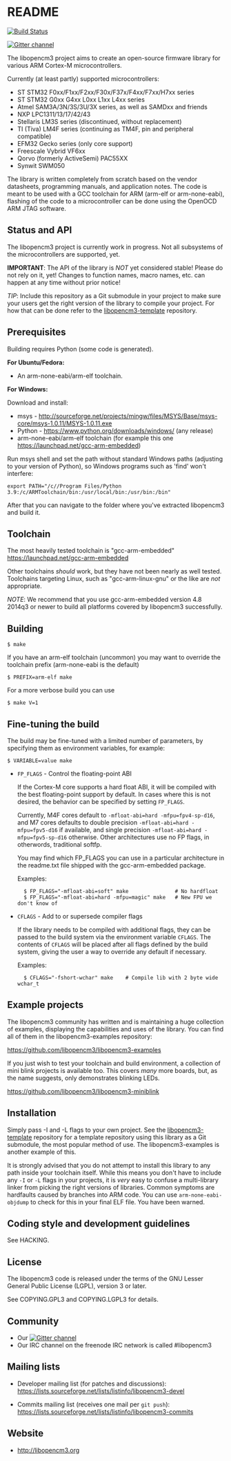 README
======
[![Build Status](https://travis-ci.org/libopencm3/libopencm3.svg?branch=master)](https://travis-ci.org/libopencm3/libopencm3)

[![Gitter channel](https://badges.gitter.im/libopencm3/discuss.svg)](https://gitter.im/libopencm3/discuss)

The libopencm3 project aims to create an open-source firmware library for
various ARM Cortex-M microcontrollers.

Currently (at least partly) supported microcontrollers:

 - ST STM32 F0xx/F1xx/F2xx/F30x/F37x/F4xx/F7xx/H7xx series
 - ST STM32 G0xx G4xx L0xx L1xx L4xx series
 - Atmel SAM3A/3N/3S/3U/3X series, as well as SAMDxx and friends
 - NXP LPC1311/13/17/42/43
 - Stellaris LM3S series (discontinued, without replacement)
 - TI (Tiva) LM4F series (continuing as TM4F, pin and peripheral compatible)
 - EFM32 Gecko series (only core support)
 - Freescale Vybrid VF6xx
 - Qorvo (formerly ActiveSemi) PAC55XX
 - Synwit SWM050

The library is written completely from scratch based on the vendor datasheets,
programming manuals, and application notes. The code is meant to be used
with a GCC toolchain for ARM (arm-elf or arm-none-eabi), flashing of the
code to a microcontroller can be done using the OpenOCD ARM JTAG software.


Status and API
--------------

The libopencm3 project is currently work in progress. Not all subsystems
of the microcontrollers are supported, yet.

**IMPORTANT**: The API of the library is _NOT_ yet considered stable! Please do
           not rely on it, yet! Changes to function names, macro names, etc.
           can happen at any time without prior notice!

_TIP_: Include this repository as a Git submodule in your project to make sure
     your users get the right version of the library to compile your project.
     For how that can be done refer to the
     [libopencm3-template](https://github.com/libopencm3/libopencm3-template) repository.

Prerequisites
-------------

Building requires Python (some code is generated).

**For Ubuntu/Fedora:**

 - An arm-none-eabi/arm-elf toolchain.

**For Windows:**

 Download and install:

 - msys - http://sourceforge.net/projects/mingw/files/MSYS/Base/msys-core/msys-1.0.11/MSYS-1.0.11.exe
 - Python - https://www.python.org/downloads/windows/ (any release)
 - arm-none-eabi/arm-elf toolchain (for example this one https://launchpad.net/gcc-arm-embedded)

Run msys shell and set the path without standard Windows paths (adjusting to your version of Python), so Windows programs such as 'find' won't interfere:

    export PATH="/c//Program Files/Python 3.9:/c/ARMToolchain/bin:/usr/local/bin:/usr/bin:/bin"

After that you can navigate to the folder where you've extracted libopencm3 and build it.

Toolchain
---------

The most heavily tested toolchain is "gcc-arm-embedded"
https://launchpad.net/gcc-arm-embedded

Other toolchains _should_ work, but they have not been nearly as well tested.
Toolchains targeting Linux, such as "gcc-arm-linux-gnu" or the like are
_not_ appropriate.

_NOTE_: We recommend that you use gcc-arm-embedded version 4.8 2014q3 or newer
to build all platforms covered by libopencm3 successfully.

Building
--------

    $ make

If you have an arm-elf toolchain (uncommon) you may want to override the
toolchain prefix (arm-none-eabi is the default)

    $ PREFIX=arm-elf make

For a more verbose build you can use

    $ make V=1

Fine-tuning the build
---------------------

The build may be fine-tuned with a limited number of parameters, by specifying
them as environment variables, for example:

    $ VARIABLE=value make

* `FP_FLAGS` - Control the floating-point ABI

   If the Cortex-M core supports a hard float ABI, it will be compiled with
   the best floating-point support by default. In cases where this is not desired, the
   behavior can be specified by setting `FP_FLAGS`.
   
   Currently, M4F cores default to `-mfloat-abi=hard -mfpu=fpv4-sp-d16`, and
   M7 cores defaults to double precision `-mfloat-abi=hard -mfpu=fpv5-d16` if available,
   and single precision `-mfloat-abi=hard -mfpu=fpv5-sp-d16` otherwise.
   Other architectures use no FP flags, in otherwords, traditional softfp.
   
   You may find which FP_FLAGS you can use in a particular architecture in the readme.txt 
   file shipped with the gcc-arm-embedded package.

   Examples:

        $ FP_FLAGS="-mfloat-abi=soft" make               # No hardfloat
        $ FP_FLAGS="-mfloat-abi=hard -mfpu=magic" make   # New FPU we don't know of

* `CFLAGS` - Add to or supersede compiler flags

   If the library needs to be compiled with additional flags, they can be
   passed to the build system via the environment variable `CFLAGS`. The
   contents of `CFLAGS` will be placed after all flags defined by the build
   system, giving the user a way to override any default if necessary.

   Examples:

        $ CFLAGS="-fshort-wchar" make    # Compile lib with 2 byte wide wchar_t

Example projects
----------------

The libopencm3 community has written and is maintaining a huge collection of
examples, displaying the capabilities and uses of the library. You can find all
of them in the libopencm3-examples repository:

https://github.com/libopencm3/libopencm3-examples

If you just wish to test your toolchain and build environment, a collection of
mini blink projects is available too.  This covers _many_ more boards, but, as
the name suggests, only demonstrates blinking LEDs.


https://github.com/libopencm3/libopencm3-miniblink

Installation
------------

Simply pass -I and -L flags to your own project.  See the
[libopencm3-template](https://github.com/libopencm3/libopencm3-template)
repository for a template repository using this library as a Git submodule,
the most popular method of use.  The libopencm3-examples is another
example of this.

It is strongly advised that you do not attempt to install this library to any
path inside your toolchain itself.  While this means you don't have to include
any `-I` or `-L` flags in your projects, it is _very_ easy to confuse a multi-library
linker from picking the right versions of libraries.  Common symptoms are
hardfaults caused by branches into ARM code.  You can use `arm-none-eabi-objdump`
to check for this in your final ELF file.  You have been warned.

Coding style and development guidelines
---------------------------------------

See HACKING.


License
-------

The libopencm3 code is released under the terms of the GNU Lesser General
Public License (LGPL), version 3 or later.

See COPYING.GPL3 and COPYING.LGPL3 for details.

Community
---------

 * Our [![Gitter channel](https://badges.gitter.im/libopencm3/discuss.svg)](https://gitter.im/libopencm3/discuss)
 * Our IRC channel on the freenode IRC network is called #libopencm3

Mailing lists
-------------

 * Developer mailing list (for patches and discussions):
   https://lists.sourceforge.net/lists/listinfo/libopencm3-devel

 * Commits mailing list (receives one mail per `git push`):
   https://lists.sourceforge.net/lists/listinfo/libopencm3-commits


Website
-------

 * http://libopencm3.org

